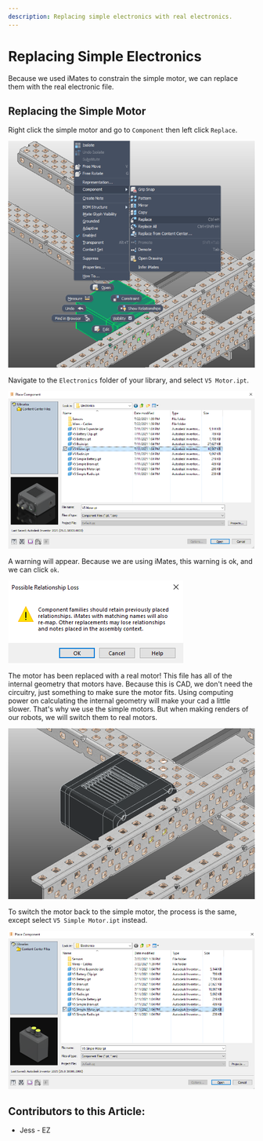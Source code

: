```yaml
---
description: Replacing simple electronics with real electronics.
---
```


# Replacing Simple Electronics

Because we used iMates to constrain the simple motor, we can replace them with the real electronic file.  

## Replacing the Simple Motor

Right click the simple motor and go to `Component` then left click `Replace`.

![Right Click Menu](../../../.gitbook/assets/image%20%2863%29.png)

Navigate to the `Electronics` folder of your library, and select `V5 Motor.ipt`.

![Electronics Folder](../../../.gitbook/assets/image%20%28112%29.png)

A warning will appear.  Because we are using iMates, this warning is ok, and we can click `ok`. 

![Replace Component Warning](../../../.gitbook/assets/image%20%28135%29.png)

The motor has been replaced with a real motor!  This file has all of the internal geometry that motors have.  Because this is CAD, we don't need the circuitry, just something to make sure the motor fits.  Using computing power on calculating the internal geometry will make your cad a little slower.  That's why we use the simple motors.  But when making renders of our robots, we will switch them to real motors. 

![Real V5 Motor](../../../.gitbook/assets/image%20%2872%29.png)

To switch the motor back to the simple motor, the process is the same, except select `V5 Simple Motor.ipt` instead. 

![Electronics Folder](../../../.gitbook/assets/image%20%2883%29.png)



## Contributors to this Article:

* Jess - EZ

